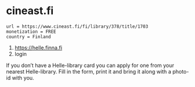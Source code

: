 # cineast.fi

~~~
url = https://www.cineast.fi/fi/library/378/title/1703
monetization = FREE
country = Finland
~~~

1. https://helle.finna.fi
2. login

If you don’t have a Helle-library card you can apply for one from your nearest
Helle-library. Fill in the form, print it and bring it along with a photo-id
with you.
